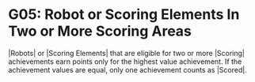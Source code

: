 # G05: Robot or Scoring Elements In Two or More Scoring Areas

|Robots| or |Scoring Elements| that are eligible for two or more |Scoring|
achievements earn points only for the highest value achievement. If the
achievement values are equal, only one achievement counts as |Scored|.

